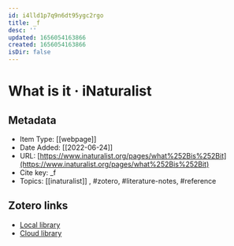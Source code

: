 ```yaml
---
id: i4lld1p7q9n6dt95ygc2rgo
title: _f
desc: ''
updated: 1656054163866
created: 1656054163866
isDir: false
---
```

# What is it · iNaturalist

## Metadata

* Item Type: [[webpage]]
* Date Added: [[2022-06-24]]
* URL: [https://www.inaturalist.org/pages/what%252Bis%252Bit](https://www.inaturalist.org/pages/what%252Bis%252Bit)
* Cite key: _f
* Topics: [[inaturalist]]
, #zotero, #literature-notes, #reference


##  Zotero links
* [Local library](zotero://select/items/3_VQNDSRUN)
* [Cloud library](http://zotero.org/groups/4613367/items/VQNDSRUN)

